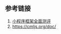 





## 参考链接

1. [小程序框架全面测评](https://aotu.io/notes/2019/03/12/mini-program-framework-full-review/)
2. https://cmljs.org/doc/


